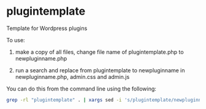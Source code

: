 # plugintemplate

Template for Wordpress plugins

To use:

1. make a copy of all files, change file name of plugintemplate.php to newpluginname.php

2. run a search and replace from plugintemplate to newpluginname in newpluginname.php, admin.css and admin.js

You can do this from the command line using the following:

```bash
grep -rl "plugintemplate" . | xargs sed -i 's/plugintemplate/newpluginname/g'
```
